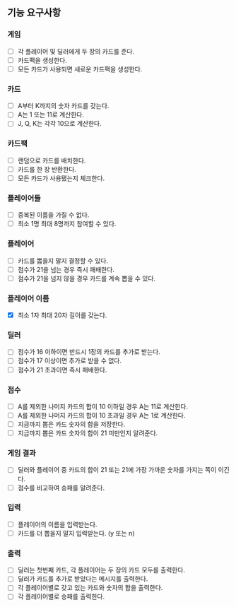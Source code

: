 ## 기능 요구사항

### 게임

- [ ] 각 플레이어 및 딜러에게 두 장의 카드를 준다.
- [ ] 카드팩을 생성한다.
- [ ] 모든 카드가 사용되면 새로운 카드팩을 생성한다.

### 카드

- [ ] A부터 K까지의 숫자 카드를 갖는다.
- [ ] A는 1 또는 11로 계산한다.
- [ ] J, Q, K는 각각 10으로 계산한다.

### 카드팩

- [ ] 랜덤으로 카드를 배치한다.
- [ ] 카드를 한 장 반환한다.
- [ ] 모든 카드가 사용됐는지 체크한다.

### 플레이어들

- [ ] 중복된 이름을 가질 수 없다.
- [ ] 최소 1명 최대 8명까지 참여할 수 있다.

### 플레이어

- [ ] 카드를 뽑을지 말지 결정할 수 있다.
- [ ] 점수가 21을 넘는 경우 즉시 패배한다.
- [ ] 점수가 21을 넘지 않을 경우 카드를 계속 뽑을 수 있다.

### 플레이어 이름

- [x] 최소 1자 최대 20자 길이를 갖는다.

### 딜러

- [ ] 점수가 16 이하이면 반드시 1장의 카드를 추가로 받는다.
- [ ] 점수가 17 이상이면 추가로 받을 수 없다.
- [ ] 점수가 21 초과이면 즉시 패배한다.

### 점수

- [ ] A를 제외한 나머지 카드의 합이 10 이하일 경우 A는 11로 계산한다.
- [ ] A를 제외한 나머지 카드의 합이 10 초과일 경우 A는 1로 계산한다.
- [ ] 지금까지 뽑은 카드 숫자의 합을 저장한다.
- [ ] 지금까지 뽑은 카드 숫자의 합이 21 미만인지 알려준다.

### 게임 결과

- [ ] 딜러와 플레이어 중 카드의 합이 21 또는 21에 가장 가까운 숫자를 가지는 쪽이 이긴다.
- [ ] 점수를 비교하여 승패를 알려준다.

### 입력

- [ ] 플레이어의 이름을 입력받는다.
- [ ] 카드를 더 뽑을지 말지 입력받는다. (y 또는 n)

### 출력

- [ ] 딜러는 첫번째 카드, 각 플레이어는 두 장의 카드 모두를 출력한다.
- [ ] 딜러가 카드를 추가로 받았다는 메시지를 출력한다.
- [ ] 각 플레이어별로 갖고 있는 카드와 숫자의 합을 출력한다.
- [ ] 각 플레이어별로 승패를 출력한다.
